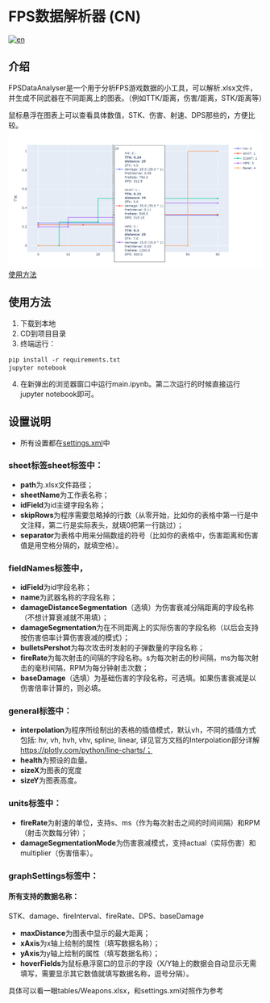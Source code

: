 # FPS数据解析器 (CN)
[![en](https://img.shields.io/badge/lang-en-red.svg)](https://github.com/June12138/ShooterGameStatAnalyser/blob/main/README-EN.md)
## 介绍
FPSDataAnalyser是一个用于分析FPS游戏数据的小工具，可以解析.xlsx文件，并生成不同武器在不同距离上的图表。（例如TTK/距离，伤害/距离，STK/距离等）

鼠标悬浮在图表上可以查看具体数值，STK、伤害、射速、DPS那些的，方便比较。
![alt text](screenshot.png)
[使用方法](#使用方法)
## 使用方法
1. 下载到本地
2. CD到项目目录
3. 终端运行：
```
pip install -r requirements.txt
jupyter notebook
```
4. 在新弹出的浏览器窗口中运行main.ipynb。第二次运行的时候直接运行jupyter notebook即可。

## 设置说明
- 所有设置都在[settings.xml](settings.xml)中
### sheet标签sheet标签中：
- **path**为.xlsx文件路径；
- **sheetName**为工作表名称；
- **idField**为id主键字段名称；
- **skipRows**为程序需要忽略掉的行数（从零开始，比如你的表格中第一行是中文注释，第二行是实际表头，就填0把第一行跳过）；
- **separator**为表格中用来分隔数组的符号（比如你的表格中，伤害距离和伤害值是用空格分隔的，就填空格）。
### fieldNames标签中，
- **idField**为id字段名称；
- **name**为武器名称的字段名称；
- **damageDistanceSegmentation**（选填）为伤害衰减分隔距离的字段名称（不想计算衰减就不用填）；
- **damageSegmentation**为在不同距离上的实际伤害的字段名称（以后会支持按伤害倍率计算伤害衰减的模式）；
- **bulletsPershot**为每次攻击时发射的子弹数量的字段名称；
- **fireRate**为每次射击的间隔的字段名称。s为每次射击的秒间隔，ms为每次射击的毫秒间隔，RPM为每分钟射击次数；
- **baseDamage**（选填）为基础伤害的字段名称，可选填。如果伤害衰减是以伤害倍率计算的，则必填。
### general标签中：
- **interpolation**为程序所绘制出的表格的插值模式，默认vh，不同的插值方式包括: hv, vh, hvh, vhv, spline, linear, 详见官方文档的Interpolation部分详解 https://plotly.com/python/line-charts/；
- **health**为预设的血量。
- **sizeX**为图表的宽度
- **sizeY**为图表高度。
### units标签中：
- **fireRate**为射速的单位，支持s、ms（作为每次射击之间的时间间隔）和RPM（射击次数每分钟）；
- **damageSegmentationMode**为伤害衰减模式，支持actual（实际伤害）和multiplier（伤害倍率）。
### graphSettings标签中：
#### 所有支持的**数据名称**：
STK、damage、fireInterval、fireRate、DPS、baseDamage
- **maxDistance**为图表中显示的最大距离；
- **xAxis**为x轴上绘制的属性（填写数据名称）；
- **yAxis**为y轴上绘制的属性（填写数据名称）；
- **hoverFields**为鼠标悬浮窗口的显示的字段（X/Y轴上的数据会自动显示无需填写，需要显示其它数值就填写数据名称，逗号分隔）。

具体可以看一眼tables/Weapons.xlsx，和settings.xml对照作为参考